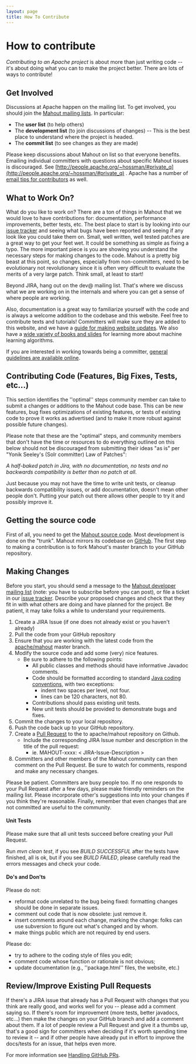 ```yaml
---
layout: page
title: How To Contribute
---
```


# How to contribute

*Contributing to an Apache project* is about more than just writing code --
it's about doing what you can to make the project better.  There are lots
of ways to contribute!

<a name="HowToContribute-BeInvolved"></a>
## Get Involved

Discussions at Apache happen on the mailing list. To get involved, you should join the [Mahout mailing lists](/community/mailing-lists.html).  In particular:

* The **user list** (to help others)
* The **development list** (to join discussions of changes)  -- This is the best place
to understand where the project is headed.
* The **commit list** (to see changes as they are made)

Please keep discussions about Mahout on list so that everyone benefits.
Emailing individual committers with questions about specific Mahout issues
is discouraged.  See [http://people.apache.org/~hossman/#private_q](http://people.apache.org/~hossman/#private_q)
.  Apache  has a number of [email tips for contributors][1] as well.

<a name="HowToContribute-WhattoWorkOn?"></a>
## What to Work On?

What do you like to work on?  There are a ton of things in Mahout that we
would love to have contributions for: documentation, performance improvements, better tests, etc.
The best place to start is by looking into our [issue tracker](https://issues.apache.org/jira/browse/MAHOUT) and
seeing what bugs have been reported and seeing if any look like you could
take them on.  Small, well written, well tested patches are a great way to
get your feet wet.  It could be something as simple as fixing a typo.  The
more important piece is you are showing you understand the necessary steps
for making changes to the code.  Mahout is a pretty big beast at this
point, so changes, especially from non-committers, need to be evolutionary
not revolutionary since it is often very difficult to evaluate the merits
of a very large patch.	Think small, at least to start!

Beyond JIRA, hang out on the dev@ mailing list. That's where we discuss
what we are working on in the internals and where you can get a sense of
where people are working.

Also, documentation is a great way to familiarize yourself with the code
and is always a welcome addition to the codebase and this website. Feel free
to contribute texts and tutorials! Committers will make sure they are added
to this website, and we have a [guide for making website updates][2].
We also have a [wide variety of books and slides][3] for learning more about
machine learning algorithms.

If you are interested in working towards being a committer, [general guidelines are available online](/documentation/developers/how-to-become-a-committer.html).

<a name="HowToContribute-ContributingCode(Features,BigFixes,Tests,etc...)"></a>
## Contributing Code (Features, Big Fixes, Tests, etc...)

This section identifies the ''optimal'' steps community member can take to
submit a changes or additions to the Mahout code base.	This can be new
features, bug fixes optimizations of existing features, or tests of
existing code to prove it works as advertised (and to make it more robust
against possible future changes).

Please note that these are the "optimal" steps, and community members that
don't have the time or resources to do everything outlined on this below
should not be discouraged from submitting their ideas "as is" per "Yonik
Seeley's (Solr committer) Law of Patches":

*A half-baked patch in Jira, with no documentation, no tests and no backwards compatibility is better than no patch at all.*

Just because you may not have the time to write unit tests, or cleanup
backwards compatibility issues, or add documentation, doesn't mean other
people don't. Putting your patch out there allows other people to try it
and possibly improve it.

<a name="HowToContribute-Gettingthesourcecode"></a>
## Getting the source code

First of all, you need to get the [Mahout source code](/documentation/developers/version-control.html). Most development is done on the "trunk".  Mahout mirrors its codebase on [GitHub](https://github.com/apache/mahout). The first step to making a contribution is to fork Mahout's master branch to your GitHub repository.


<a name="HowToContribute-MakingChanges"></a>
## Making Changes

Before you start, you should send a message to the [Mahout developer mailing list](/community/mailing-lists.html)
(note: you have to subscribe before you can post), or file a ticket in  our [issue tracker](/documentation/developers/issue-tracker.html).
Describe your proposed changes and check that they fit in with what others are doing and have planned for the project.  Be patient, it may take folks a while to understand your requirements.

 1. Create a JIRA Issue (if one does not already exist or you haven't already)
 2. Pull the code from your GitHub repository
 3. Ensure that you are working with the latest code from the [apache/mahout](https://github.com/apache/mahout) master branch.
 3. Modify the source code and add some (very) nice features.
     - Be sure to adhere to the following points:
         - All public classes and methods should have informative Javadoc
    comments.
         - Code should be formatted according to standard
    [Java coding conventions](http://www.oracle.com/technetwork/java/codeconventions-150003.pdf),
    with two exceptions:
             - indent two spaces per level, not four.
             - lines can be 120 characters, not 80.
         - Contributions should pass existing unit tests.
         - New unit tests should be provided to demonstrate bugs and fixes.
 4. Commit the changes to your local repository.
 4. Push the code back up to your GitHub repository.
 5. Create a [Pull Request](https://help.github.com/articles/creating-a-pull-request) to the to apache/mahout repository on Github.
     - Include the corresponding JIRA Issue number and description in the title of the pull request:
        - ie. MAHOUT-xxxx: < JIRA-Issue-Description >
 6. Committers and other members of the Mahout community can then comment on the Pull Request.  Be sure to watch for comments, respond and make any necessary changes.

Please be patient. Committers are busy people too. If no one responds to your Pull Request after a few days, please make friendly reminders on the mailing list.  Please
incorporate other's suggestions into into your changes if you think they're reasonable.  Finally, remember that even changes that are not committed are useful to the community.

<a name="HowToContribute-UnitTests"></a>
#### Unit Tests

Please make sure that all unit tests succeed before creating your Pull Request.

Run *mvn clean test*, if you see *BUILD SUCCESSFUL* after the tests have finished, all is ok, but if you see *BUILD FAILED*,
please carefully read the errors messages and check your code.

#### Do's and Don'ts

Please do not:

* reformat code unrelated to the bug being fixed: formatting changes should
be done in separate issues.
* comment out code that is now obsolete: just remove it.
* insert comments around each change, marking the change: folks can use
subversion to figure out what's changed and by whom.
* make things public which are not required by end users.

Please do:

* try to adhere to the coding style of files you edit;
* comment code whose function or rationale is not obvious;
* update documentation (e.g., ''package.html'' files, the website, etc.)


<a name="HowToContribute-Review/ImproveExistingPatches"></a>
## Review/Improve Existing Pull Requests

If there's a JIRA issue that already has a Pull Request with changes that you think are really good, and works well for you -- please add a comment saying so.   If there's room
for improvement (more tests, better javadocs, etc...) then make the changes on your GitHub branch and add a comment about them.	If a lot of people review a Pull Request and give it a
thumbs up, that's a good sign for committers when deciding if it's worth spending time to review it -- and if other people have already put in
effort to improve the docs/tests for an issue, that helps even more.

For more information see [Handling GitHub PRs](http://mahout.apache.org/documentation/developers/github.html).


  [1]: http://www.apache.org/dev/contrib-email-tips
  [2]: http://mahout.apache.org/documentation/developers/how-to-update-the-website.html
  [3]: http://mahout.apache.org/general/books-tutorials-and-talks.html
